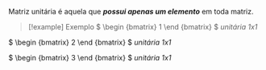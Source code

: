 Matriz unitária é aquela que ***possui apenas um elemento*** em toda matriz.

>[!example] Exemplo
$
\begin {bmatrix}
1 
\end {bmatrix}
$ *unitária 1x1*
>
$
\begin {bmatrix}
2
\end {bmatrix}
$ *unitária 1x1*
>
$
\begin {bmatrix}
3
\end {bmatrix}
$ *unitária 1x1*